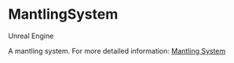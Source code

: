 # MantlingSystem
Unreal Engine

A mantling system. For more detailed information: [Mantling System](https://www.unrealengine.com/marketplace/en-US/product/mantling-system)
